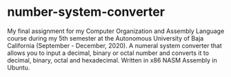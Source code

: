 # number-system-converter
My final assignment for my Computer Organization and Assembly Language course during my 5th semester at the Autonomous University of Baja California (September - December, 2020). A numeral system converter that allows you to input a decimal, binary or octal number and converts it to decimal, binary, octal and hexadecimal. Written in x86 NASM Assembly in Ubuntu.

